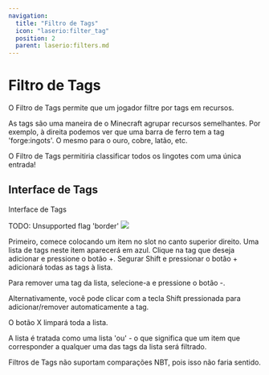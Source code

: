 ```yaml
---
navigation:
  title: "Filtro de Tags"
  icon: "laserio:filter_tag"
  position: 2
  parent: laserio:filters.md
---
```


# Filtro de Tags

O Filtro de Tags permite que um jogador filtre por tags em recursos.

As tags são uma maneira de o Minecraft agrupar recursos semelhantes. Por exemplo, à direita podemos ver que uma barra de ferro tem a tag 'forge:ingots'. O mesmo para o ouro, cobre, latão, etc.

O Filtro de Tags permitiria classificar todos os lingotes com uma única entrada!

## Interface de Tags

Interface de Tags

TODO: Unsupported flag 'border'
![](filter_tag.png)

Primeiro, comece colocando um item no slot no canto superior direito. Uma lista de tags neste item aparecerá em <Color hex="#0000ff">azul</Color>. Clique na tag que deseja adicionar e pressione o botão +. Segurar Shift e pressionar o botão + adicionará todas as tags à lista.

Para remover uma tag da lista, selecione-a e pressione o botão -.

Alternativamente, você pode clicar com a tecla Shift pressionada para adicionar/remover automaticamente a tag.

O botão X limpará toda a lista.

A lista é tratada como uma lista 'ou' - o que significa que um item que corresponder a qualquer uma das tags da lista será filtrado.

Filtros de Tags não suportam comparações NBT, pois isso não faria sentido.

